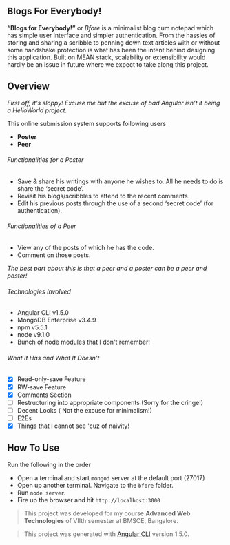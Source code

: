 ## Blogs For Everybody!

**“Blogs for Everybody!”** or *Bfore* is a minimalist blog cum notepad which has simple
user interface and simpler authentication. 
From the hassles of storing and sharing a scribble to penning down text articles with or without some handshake
protection is what has been the intent behind designing this application.
Built on MEAN stack, scalability or extensibility would hardly be an issue in future
where we expect to take along this project. 

## Overview

*First off, it's sloppy! Excuse me but the excuse of bad Angular isn't it being a HelloWorld project.*

This online submission system supports following users
- **Poster**
- **Peer**

###### Functionalities for a Poster
- Save & share his writings with anyone he wishes to. All he needs to do is
share the ‘secret code’.
- Revisit his blogs/scribbles to attend to the recent comments
- Edit his previous posts through the use of a second ‘secret code’ (for
authentication).

###### Functionalities of a Peer
- View any of the posts of which he has the code.
- Comment on those posts.

*The best part about this is that a peer and a poster can be a peer and poster!*

###### Technologies Involved
- Angular CLI v1.5.0
- MongoDB Enterprise v3.4.9
- npm v5.5.1
- node v9.1.0
- Bunch of node modules that I don't remember!

###### What It Has and What It Doesn't
- [x] Read-only-save Feature
- [x] RW-save Feature
- [x] Comments Section
- [ ] Restructuring into appropriate components (Sorry for the cringe!)
- [ ] Decent Looks ( Not the excuse for minimalism!)
- [ ] E2Es 
- [x] Things that I cannot see 'cuz of naivity!

## How To Use

Run the following in the order

- Open a terminal and start `mongod` server at the default port (27017)
- Open up another terminal. Navigate to the `bfore` folder.
- Run `node server`.
- Fire up the browser and hit `http://localhost:3000`


> This project was developed for my course **Advanced Web Technologies** of VIIth semester at BMSCE, Bangalore.

> This project was generated with [Angular CLI](https://github.com/angular/angular-cli) version 1.5.0.
